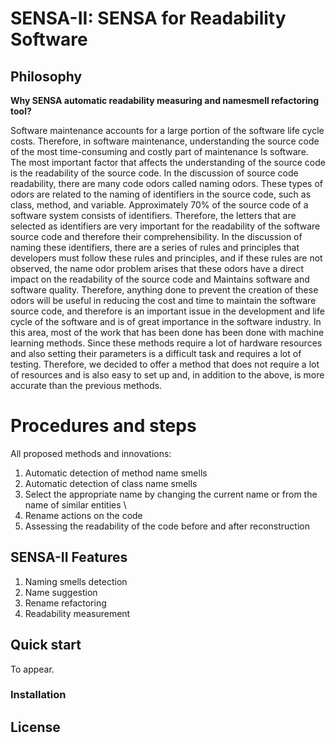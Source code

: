 # SENSA-II: SENSA for Readability Software



## Philosophy

**Why SENSA automatic readability measuring and namesmell refactoring tool?**

Software maintenance accounts for a large portion of the software life cycle costs. Therefore, in software maintenance, understanding the source code of the most time-consuming and costly part of maintenance Is software. The most important factor that affects the understanding of the source code is the readability of the source code. In the discussion of source code readability, there are many code odors called naming odors. These types of odors are related to the naming of identifiers in the source code, such as class, method, and variable. Approximately 70% of the source code of a software system consists of identifiers. Therefore, the letters that are selected as identifiers are very important for the readability of the software source code and therefore their comprehensibility. In the discussion of naming these identifiers, there are a series of rules and principles that developers must follow these rules and principles, and if these rules are not observed, the name odor problem arises that these odors have a direct impact on the readability of the source code and Maintains software and software quality. Therefore, anything done to prevent the creation of these odors will be useful in reducing the cost and time to maintain the software source code, and therefore is an important issue in the development and life cycle of the software and is of great importance in the software industry. In this area, most of the work that has been done has been done with machine learning methods. Since these methods require a lot of hardware resources and also setting their parameters is a difficult task and requires a lot of testing. Therefore, we decided to offer a method that does not require a lot of resources and is also easy to set up and, in addition to the above, is more accurate than the previous methods.


# Procedures and steps

All proposed methods and innovations:

1. Automatic detection of method name smells 
2. Automatic detection of class name smells 
3. Select the appropriate name by changing the current name or from the name of similar entities \
4. Rename actions on the code 
5. Assessing the readability of the code before and after reconstruction 


## SENSA-II Features
1. Naming smells detection
2. Name suggestion
3. Rename refactoring
4. Readability measurement


## Quick start

To appear.

### Installation



## License


